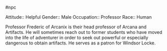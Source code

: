 #npc

Attitude:: Helpful
Gender:: Male
Occupation:: Professor
Race:: Human

Professor Frederic of Arcanix is their head professor of Arcana and Artifacts. He will sometimes reach out to former students who have moved into the life of adventurer in order to seek out powerful or especially dangerous to obtain artifacts. He serves as a patron for Windsor Locke.
